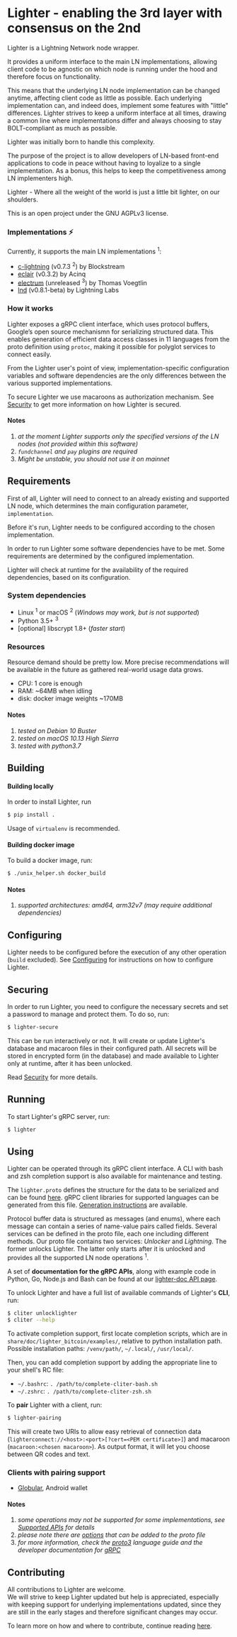 # Lighter - enabling the 3rd layer with consensus on the 2nd

Lighter is a Lightning Network node wrapper.

It provides a uniform interface to the main LN implementations,
allowing client code to be agnostic on which node is running under the hood
and therefore focus on functionality.

This means that the underlying LN node implementation can be
changed anytime, affecting client code as little as possible.
Each underlying implementation can, and indeed does, implement some features
with "little" differences. Lighter strives to keep a uniform interface
at all times, drawing a common line where implementations differ
and always choosing to stay BOLT-compliant as much as possible.

Lighter was initially born to handle this complexity.

The purpose of the project is to allow developers of LN-based front-end
applications to code in peace without having to loyalize to a single
implementation.
As a bonus, this helps to keep the competitiveness among LN implementers high.

Lighter - Where all the weight of the world is just a little bit lighter,
on our shoulders.

This is an open project under the GNU AGPLv3 license.


### Implementations :zap:

Currently, it supports the main LN implementations <sup>1</sup>:

- [c-lightning](https://github.com/ElementsProject/lightning)
  (v0.7.3 <sup>2</sup>) by Blockstream
- [eclair](https://github.com/ACINQ/eclair) (v0.3.2) by Acinq
- [electrum](https://github.com/spesmilo/electrum) (unreleased <sup>3</sup>)
  by Thomas Voegtlin
- [lnd](https://github.com/lightningnetwork/lnd) (v0.8.1-beta) by Lightning
  Labs

### How it works

Lighter exposes a gRPC client interface, which uses protocol buffers,
Google’s open source mechanismn for serializing structured data.
This enables generation of efficient data access classes in 11 languages from
the proto definition using `protoc`, making it possible for polyglot services
to connect easily.

From the Lighter user's point of view, implementation-specific configuration
variables and software dependencies are the only differences between the
various supported implementations.

To secure Lighter we use macaroons as authorization mechanism.
See [Security](/doc/security.md) to get more information on how Lighter is
secured.


#### Notes
1. _at the moment Lighter supports only the specified versions of the LN nodes
  (not provided within this software)_
2. _`fundchannel` and `pay` plugins are required_
3. _Might be unstable, you should not use it on mainnet_


## Requirements

First of all, Lighter will need to connect to an already existing and
supported LN node, which determines the main configuration parameter,
`implementation`.

Before it's run, Lighter needs to be configured according to the chosen
implementation.

In order to run Lighter some software dependencies have to be met.
Some requirements are determined by the configured implementation.

Lighter will check at runtime for the availability of the required
dependencies, based on its configuration.


### System dependencies

- Linux <sup>1</sup> or macOS <sup>2</sup>
(_Windows may work, but is not supported_)
- Python 3.5+ <sup>3</sup>
- [optional] libscrypt 1.8+ (_faster start_)

### Resources

Resource demand should be pretty low.
More precise recommendations will be available in the future
as gathered real-world usage data grows.

- CPU: 1 core is enough
- RAM: ~64MB when idling
- disk: docker image weights ~170MB

#### Notes

1. _tested on Debian 10 Buster_
2. _tested on macOS 10.13 High Sierra_
3. _tested with python3.7_


## Building

#### Building locally

In order to install Lighter, run
```bash
$ pip install .
```
Usage of `virtualenv` is recommended.

#### Building docker image

To build a docker image, run:
```bash
$ ./unix_helper.sh docker_build
```

#### Notes

1. _supported architectures: amd64, arm32v7 (may require additional
    dependencies)_


## Configuring

Lighter needs to be configured before the execution of any other operation
(`build` excluded).
See [Configuring](/doc/configuring.md) for instructions on how to configure
Lighter.


## Securing

In order to run Lighter, you need to configure the necessary secrets and set a
password to manage and protect them.
To do so, run:
```bash
$ lighter-secure
```

This can be run interactively or not.
It will create or update Lighter's database and macaroon files in their
configured path.
All secrets will be stored in encrypted form (in the database) and
made available to Lighter only at runtime, after it has been unlocked.

Read [Security](/doc/security.md) for more details.


## Running

To start Lighter's gRPC server, run:

```bash
$ lighter
```


## Using

Lighter can be operated through its gRPC client interface.
A CLI with bash and zsh completion support is also available for maintenance
and testing.

The `lighter.proto` defines the structure for the data to be serialized
and can be found [here](/lighter/lighter.proto).
gRPC client libraries for supported languages can be generated from this file.
[Generation instructions](/doc/client_libraries.md) are available.

Protocol buffer data is structured as messages (and enums), where each message
can contain a series of name-value pairs called fields.
Several services can be defined in the proto file, each one
including different methods.
Our proto file contains two services: _Unlocker_ and _Lightning_.
The former unlocks Lighter.
The latter only starts after it is unlocked and provides all the supported LN
node operations <sup>1</sup>.

A set of **documentation for the gRPC APIs**, along with example code in
Python, Go, Node.js and Bash can be found at our
[lighter-doc API page](https://lighter-doc.inbitcoin.it).

To unlock Lighter and have a full list of available commands of
Lighter's **CLI**, run:
```bash
$ cliter unlocklighter
$ cliter --help
```
To activate completion support, first locate completion scripts,
which are in `share/doc/lighter_bitcoin/examples/`, relative to python
installation path.
Possible installation paths: `/venv/path/`, `~/.local/`, `/usr/local/`.

Then, you can add completion support by adding the appropriate line to your
shell's RC file:
- `~/.bashrc`: `. /path/to/complete-cliter-bash.sh`
- `~/.zshrc`: `. /path/to/complete-cliter-zsh.sh`

To **pair** Lighter with a client, run:
```bash
$ lighter-pairing
```
This will create two URIs to allow easy retrieval of
connection data (`lighterconnect://<host>:<port>[?cert=<PEM certificate>]`)
and macaroon (`macaroon:<chosen macaroon>`).
As output format, it will let you choose between QR codes and text.

### Clients with pairing support

- [Globular](https://gitlab.com/inbitcoin/globular), Android wallet

#### Notes

1. _some operations may not be supported for some implementations, see
    [Supported APIs](/doc/supported_apis.md) for details_
2. _please note there are
   [options](https://developers.google.com/protocol-buffers/docs/proto3#options)
   that can be added to the proto file_
3. _for more information, check the
   [proto3](https://developers.google.com/protocol-buffers/docs/proto3)
   language guide and the developer documentation for
   [gRPC](https://grpc.io/docs/)_


## Contributing

All contributions to Lighter are welcome.<br>
We will strive to keep Lighter updated but help is appreciated,
especially with keeping support for underlying implementations updated,
since they are still in the early stages and therefore significant changes
may occur.

To learn more on how and where to contribute, continue reading
[here](/CONTRIBUTING.md).
